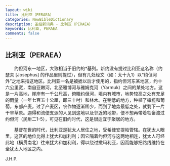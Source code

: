 ```yaml
---
layout: wiki
title: 比利亚（PERAEA）
categories: NewBibleDictionary
description: 圣经新词典 - 比利亚（PERAEA）
keywords: 比利亚, PERAEA
comments: false
---
```


## 比利亚（PERAEA）

　　约但河东一地区，大致相当于旧约的*基列。新约没有提过比利亚这名称（约瑟夫 [Josephus] 的作品里则提过），但有几处经文（如：太十九1）以“约但河外”之地来指这地区。比利亚一名是被掳以后才使用的，指约但河东某地区，约十六公里宽，南自亚嫩河，北至雅博河与雅姆克河（Yarmuk）之间的某处地方。这是一片高地，崖岸有一千公尺高，俯瞰约但河，境内有城市，地势较高之处有充足的雨量（一年七百五十公厘，即三十吋）和林木。在稍低的地方，种植了橄榄和葡萄，东部产麦，过了产麦区，农作物逐渐稀少，而到了地势最低之处，就剩下一片干旱草原。迦得和流便支派的人见到这地以及邻近的地带，便不想再带着牲畜渡过约但河（民卅二1-5），可见在旧约时代，这是很适宜于聚居的地方。

　　基督在世的时代，比利亚是犹太人居住之地，受希律安提帕管辖。在犹太人眼里，这区的地位比得上犹大和加利利；因它隔着约但河与这两地相连，犹太人可经此地〔横贯南北〕往来犹大和加利利，得以绕过撒玛利亚，因而能够把路线维持在全犹太人地区之内。

J.H.P.








